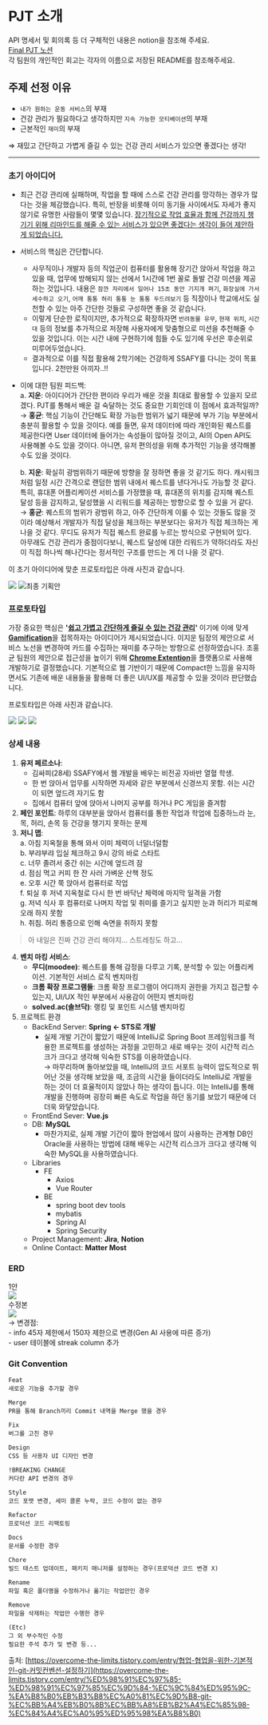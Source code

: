 # PJT 소개
API 명세서 및 회의록 등
더 구체적인 내용은 notion을 참조해 주세요.<br>
[Final PJT 노션](https://www.notion.so/PJT-Template-babd0c39afc448c5b526e6cc2abacc39#128385f6088b812d9cdfec654edce99e)
<br>
각 팀원의 개인적인 회고는 각자의 이름으로 저장된 README를 참조해주세요.


## 주제 선정 이유

- `내가 원하는 운동 서비스`의 부재
- 건강 관리가 필요하다고 생각하지만 `지속 가능한 모티베이션`의 부재
- 근본적인 `재미`의 부재

⇒ 재밌고 간단하고 가볍게 즐길 수 있는 건강 관리 서비스가 있으면 좋겠다는 생각!

---

### 초기 아이디어
- 최근 건강 관리에 실패하며, 작업을 할 때에 스스로 건강 관리를 망각하는 경우가 많다는 것을 체감했습니다. 특히, 반장을 비롯해 이미 동기들 사이에서도 자세가 좋지 않기로 유명한 사람들이 몇몇 있습니다. <u>장기적으로 작업 효율과 함께 건강까지 챙기기 위해 리마인드를 해줄 수 있는 서비스가 있으면 좋겠다는 생각이 들어 제안하게 되었습니다.</u>
- 서비스의 핵심은 간단합니다.
    - 사무직이나 개발자 등의 직업군이 컴퓨터를 활용해 장기간 앉아서 작업을 하고 있을 때, 업무에 방해되지 않는 선에서 1시간에 1번 꼴로 돌발 건강 미션을 제공하는 것입니다. 내용은 `잠깐 자리에서 일어나 15초 동안 기지개 펴기`, `화장실에 가서 세수하고 오기`, `어깨 통통 허리 통통 눈 통통 두드려보기` 등 직장이나 학교에서도 실천할 수 있는 아주 간단한 것들로 구성하면 좋을 것 같습니다.
    - 이렇게 단순한 로직이지만, 추가적으로 확장하자면 `반려동물 유무`, `현재 위치`, `시간대` 등의 정보를 추가적으로 저장해 사용자에게 맞춤형으로 미션을 추천해줄 수 있을 것입니다. 이는 시간 내에 구현하기에 힘들 수도 있기에 우선은 후순위로 미루어두었습니다.
    - 결과적으로 이를 직접 활용해 2학기에는 건강하게 SSAFY를 다니는 것이 목표입니다. 2천만원 아끼자..!!

- 이에 대한 팀원 피드백:<br>
    a. **지운**: 아이디어가 간단한 편이라 우리가 배운 것을 최대로 활용할 수 있을지 모르겠다. PJT를 통해서 배운 걸 숙달하는 것도 중요한 기회인데 이 점에서 효과적일까?
    <br>
    &rarr; **홍균**: 핵심 기능이 간단해도 확장 가능한 범위가 넓기 때문에 부가 기능 부분에서 충분히 활용할 수 있을 것이다. 예를 들면, 유저 데이터에 따라 개인화된 퀘스트를 제공한다면 User 데이터에 들어가는 속성들이 많아질 것이고, AI의 Open API도 사용해볼 수도 있을 것이다. 아니면, 유저 편의성을 위해 추가적인 기능을 생각해볼 수도 있을 것이다. <br>

    b. **지운**: 확실히 광범위하기 때문에 방향을 잘 정하면 좋을 것 같기도 하다. 캐시워크처럼 일정 시간 간격으로 랜덤한 범위 내에서 퀘스트를 낸다거나도 가능할 것 같다. 특히, 휴대폰 어플리케이션 서비스를 가정했을 때, 휴대폰의 위치를 감지해 퀘스트 달성 등을 감지하고, 달성했을 시 리워드를 제공하는 방향으로 할 수 있을 거 같다.
    <br>
    &rarr; **홍균**: 퀘스트의 범위가 광범위 하고, 아주 간단하게 이룰 수 있는 것들도 많을 것이라 예상해서 개발자가 직접 달성을 체크하는 부분보다는 유저가 직접 체크하는 게 나을 것 같다. 무디도  유저가 직접 퀘스트 완료를 누르는 방식으로 구현되어 있다. 아무래도 건강 관리가 중점이다보니, 퀘스트 달성에 대한 리워드가 약하더라도 자신이 직접 하나씩 해나간다는 정서적인 구조를 만드는 게 더 나을 것 같다.

이 초기 아이디어에 맞춘 프로토타입은 아래 사진과 같습니다.

<img src="./readme_assets/초기 아이디어 - 대시보드.png">
<img src="./readme_assets/초기 아이디어 - 크롬 확장자.png"


## 최종 기획안
### 프로토타입
가장 중요한 핵심은 **'<u>쉽고 가볍고 간단하게 즐길 수 있는 건강 관리</u>'** 이기에 이에 맞게 <u>**Gamification**</u>을 접목하자는 아이디어가 제시되었습니다.
이지운 팀장의 제안으로 서비스 노선을 변경하여 카드를 수집하는 재미를 추구하는 방향으로 선정하였습니다. 
조홍균 팀원의 제안으로 접근성을 높이기 위해 <u>**Chrome Extention**</u>을 플랫폼으로 사용해 개발하기로 결정했습니다. 기본적으로 웹 기반이기 때문에 Compact한 느낌을 유지하면서도 기존에 배운 내용들을 활용해 더 좋은 UI/UX를 제공할 수 있을 것이라 판단했습니다.

 프로토타입은 아래 사진과 같습니다.

<img src="./readme_assets/최종-로그인.png">
<img src="./readme_assets/최종-카드뽑기.png">
<img src="./readme_assets/최종-통계.png">

### 상세 내용
1. **유저 페르소나**: 
    - 김싸피(28세) SSAFY에서 웹 개발을 배우는 비전공 자바반 열혈 학생. 
    - 한 번 앉아서 업무를 시작하면 자세와 같은 부분에서 신경쓰지 못함. 쉬는 시간이 되면 엎드려 자기도 함
    - 집에서 컴퓨터 앞에 앉아서 나머지 공부를 하거나 PC 게임을 즐겨함
2. **페인 포인트**: 하루의 대부분을 앉아서 컴퓨터를 통한 작업과 학업에 집중하느라 눈, 목, 허리, 손목 등 건강을 챙기지 못하는 문제
3. **저니 맵**:<br>
    a. 아침 지옥철을 통해 와서 이미 체력이 너덜너덜함<br>
    b. 부랴부랴 입실 체크하고 9시 강의 바로 스타트<br>
    c. 너무 졸려서 중간 쉬는 시간에 엎드려 잠<br>
    d. 점심 먹고 커피 한 잔 사러 가벼운 산책 정도<br>
    e. 오후 시간 쭉 앉아서 컴퓨터로 작업<br>
    f. 퇴실 후 저녁 지옥철로 다시 한 번 바닥난 체력에 마지막 일격을 가함<br>
    g. 저녁 식사 후 컴퓨터로 나머지 작업 및 취미를 즐기고 싶지만 눈과 허리가 피로해 오래 하지 못함<br>
    h. 취침. 허리 통증으로 인해 숙면을 취하지 못함<br>
>아 내일은 진짜 건강 관리 해야지... 스트레칭도 하고...
4. **벤치 마킹 서비스**:
    - **무디(moodee)**: 퀘스트를 통해 감정을 다루고 기록, 분석할 수 있는 어플리케이션. 기본적인 서비스 로직 벤치마킹
    - **크롬 확장 프로그램들**: 크롬 확장 프로그램이 어디까지 권한을 가지고 접근할 수 있는지, UI/UX 적인 부분에서 사용감이 어떤지 벤치마킹
    - **solved.ac(솔브닥)**: 랭킹 및 포인트 시스템 벤치마킹
5. 프로젝트 환경
    - BackEnd Server: **Spring ← STS로 개발**
        - 실제 개발 기간이 짧았기 때문에 IntelliJ로 Spring Boot 프레임워크를 적용한 프로젝트를 생성하는 과정을 고민하고 새로 배우는 것이 시간적 리스크가 크다고 생각해 익숙한 STS를 이용하였습니다.<br>
        &rarr; 마무리하며 돌아보았을 때, IntelliJ의 코드 서포트 능력이 압도적으로 뛰어난 것을 생각해 보았을 때, 조금의 시간을 들이더라도 IntelliJ로 개발을 하는 것이 더 효율적이지 않았나 하는 생각이 듭니다. 이는 IntelliJ를 통해 개발을 진행하며 굉장히 빠른 속도로 작업을 하던 동기를 보았기 때문에 더더욱 와닿았습니다.
    - FrontEnd Sever: **Vue.js**
    - DB: **MySQL**
        - 마찬가지로, 실제 개발 기간이 짧아 현업에서 많이 사용하는 관계형 DB인 Oracle을 사용하는 방법에 대해 배우는 시간적 리스크가 크다고 생각해 익숙한 MySQL을 사용하였습니다.
    - Libraries
        - FE
            - Axios
            - Vue Router
        - BE
            - spring boot dev tools
            - mybatis
            - Spring AI
            - Spring Security
    - Project Management: **Jira**, **Notion**
    - Online Contact: **Matter Most**


### ERD
1안<br>
<img src="./final_pjt_erd.png">
<br>
수정본<br>
<img src="./final_pjt_erd_edit_version.png">
<br>
&rarr; 변경점:<br>
    - info 45자 제한에서 150자 제한으로 변경(Gen AI 사용에 따른 증가)<br>
    - user 테이블에 streak column 추가<br>

### Git Convention
```
Feat
새로운 기능을 추가할 경우

Merge
PR을 통해 Branch끼리 Commit 내역을 Merge 했을 경우

Fix
버그를 고친 경우

Design
CSS 등 사용자 UI 디자인 변경

!BREAKING CHANGE
커다란 API 변경의 경우

Style
코드 포맷 변경, 세미 콜론 누락, 코드 수정이 없는 경우

Refactor
프로덕션 코드 리팩토링

Docs
문서를 수정한 경우

Chore
빌드 태스트 업데이트, 패키지 매니저를 설정하는 경우(프로덕션 코드 변경 X)

Rename
파일 혹은 폴더명을 수정하거나 옮기는 작업만인 경우

Remove
파일을 삭제하는 작업만 수행한 경우

(Etc)
그 외 부수적인 수정
필요한 주석 추가 및 변경 등...
```
출처:
[https://overcome-the-limits.tistory.com/entry/협업-협업을-위한-기본적인-git-커밋컨벤션-설정하기](https://overcome-the-limits.tistory.com/entry/%ED%98%91%EC%97%85-%ED%98%91%EC%97%85%EC%9D%84-%EC%9C%84%ED%95%9C-%EA%B8%B0%EB%B3%B8%EC%A0%81%EC%9D%B8-git-%EC%BB%A4%EB%B0%8B%EC%BB%A8%EB%B2%A4%EC%85%98-%EC%84%A4%EC%A0%95%ED%95%98%EA%B8%B0)
